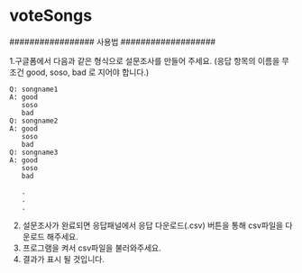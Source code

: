 # voteSongs

#################     사용법     ###################

1.구글폼에서 다음과 같은 형식으로 설문조사를 만들어 주세요. (응답 항목의 이름을 무조건 good, soso, bad 로 지어야 합니다.)

    Q: songname1
    A: good
       soso
       bad
    Q: songname2
    A: good
       soso
       bad
    Q: songname3
    A: good
       soso
       bad

       .
       .
       .

2. 설문조사가 완료되면 응답패널에서 응답 다운로드(.csv) 버튼을 통해 csv파일을 다운로드 해주세요.
3. 프로그램을 켜서 csv파일을 불러와주세요. 
4. 결과가 표시 될 것입니다.
